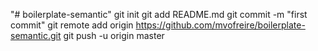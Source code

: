 "# boilerplate-semantic"  git init git add README.md git commit -m "first commit" git remote add origin https://github.com/mvofreire/boilerplate-semantic.git git push -u origin master
